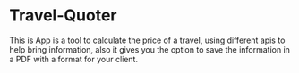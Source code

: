 # Travel-Quoter
This is App is a tool to calculate the price of a travel, using different apis to help bring information, also it gives you the option to save the information in a PDF with a format for your client.
